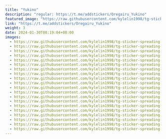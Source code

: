 ```yaml
---
title: "Yukino"
description: "regular: https://t.me/addstickers/Oregairu_Yukino"
featured_image: "https://raw.githubusercontent.com/kylelin1998/tg-sticker-spreading-worldwide-images/main/img/aa976e93-35ea-4158-a5a1-d59949a28f37.jpg"
link: "https://t.me/addstickers/Oregairu_Yukino"
weight: 3
date: 2024-01-30T08:19:04+08:00
images:
  - https://raw.githubusercontent.com/kylelin1998/tg-sticker-spreading-worldwide-images/main/img/aa976e93-35ea-4158-a5a1-d59949a28f37.jpg
  - https://raw.githubusercontent.com/kylelin1998/tg-sticker-spreading-worldwide-images/main/img/abcaf759-36bb-498f-9d88-74367f3d21ba.jpg
  - https://raw.githubusercontent.com/kylelin1998/tg-sticker-spreading-worldwide-images/main/img/8d4ceab3-4748-4975-b0ad-d03f83e7d763.jpg
  - https://raw.githubusercontent.com/kylelin1998/tg-sticker-spreading-worldwide-images/main/img/5e145bbc-0633-4a5a-9506-fc932377e3f3.jpg
  - https://raw.githubusercontent.com/kylelin1998/tg-sticker-spreading-worldwide-images/main/img/0cb7b782-e695-4c8b-824e-2860ed0e5b9f.jpg
  - https://raw.githubusercontent.com/kylelin1998/tg-sticker-spreading-worldwide-images/main/img/522471e4-f543-4a42-a101-96496b673e87.jpg
  - https://raw.githubusercontent.com/kylelin1998/tg-sticker-spreading-worldwide-images/main/img/86d3284e-928a-4d0c-a1f0-b57f38689007.jpg
  - https://raw.githubusercontent.com/kylelin1998/tg-sticker-spreading-worldwide-images/main/img/5b1a14ac-f15e-4995-878f-2e2930a6298f.jpg
  - https://raw.githubusercontent.com/kylelin1998/tg-sticker-spreading-worldwide-images/main/img/3d285e48-323b-4c68-a570-693d08c54e0f.jpg
  - https://raw.githubusercontent.com/kylelin1998/tg-sticker-spreading-worldwide-images/main/img/5fa3f7e0-085a-4827-8f8d-a6c660ec87f7.jpg
  - https://raw.githubusercontent.com/kylelin1998/tg-sticker-spreading-worldwide-images/main/img/2848301f-448a-4506-b2fa-1585eb312101.jpg
  - https://raw.githubusercontent.com/kylelin1998/tg-sticker-spreading-worldwide-images/main/img/042abc70-ebf7-4bd9-bb4a-07165cda5473.jpg
  - https://raw.githubusercontent.com/kylelin1998/tg-sticker-spreading-worldwide-images/main/img/867f883c-afa0-4601-a825-6e555b9571ec.jpg
  - https://raw.githubusercontent.com/kylelin1998/tg-sticker-spreading-worldwide-images/main/img/e0760803-1308-4770-9ca4-60c3af300831.jpg
  - https://raw.githubusercontent.com/kylelin1998/tg-sticker-spreading-worldwide-images/main/img/86b165e6-0a88-4013-8863-676652bd0e9f.jpg
  - https://raw.githubusercontent.com/kylelin1998/tg-sticker-spreading-worldwide-images/main/img/95760883-a687-4c69-b1b1-2d05d9ec69ad.jpg
  - https://raw.githubusercontent.com/kylelin1998/tg-sticker-spreading-worldwide-images/main/img/29318088-a7c5-414a-9fa8-114dbe354a79.jpg
  - https://raw.githubusercontent.com/kylelin1998/tg-sticker-spreading-worldwide-images/main/img/10164bf1-7a62-4af5-bbb1-73ae4bed8a16.jpg
  - https://raw.githubusercontent.com/kylelin1998/tg-sticker-spreading-worldwide-images/main/img/b222c36b-651a-445d-803c-371b5e2ce821.jpg
  - https://raw.githubusercontent.com/kylelin1998/tg-sticker-spreading-worldwide-images/main/img/92282f09-f2e9-4f8e-8405-918dbc27492d.jpg
---
```

